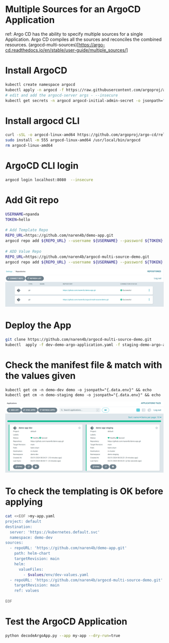 # Multiple Sources for an ArgoCD Application

ref: Argo CD has the ability to specify multiple sources for a single Application. Argo CD compiles all the sources and reconciles the combined resources.
(argocd-multi-sources)[https://argo-cd.readthedocs.io/en/stable/user-guide/multiple_sources/]

# Install ArgoCD

```bash
kubectl create namespace argocd
kubectl apply -n argocd -f https://raw.githubusercontent.com/argoproj/argo-cd/stable/manifests/install.yaml
# edit and add the argocd-server args - --insecure
kubectl get secrets -n argocd argocd-initial-admin-secret -o jsonpath="{.data.password}" | base64 -d && echo
```

# Install argocd CLI

```bash
curl -sSL -o argocd-linux-amd64 https://github.com/argoproj/argo-cd/releases/latest/download/argocd-linux-amd64
sudo install -m 555 argocd-linux-amd64 /usr/local/bin/argocd
rm argocd-linux-amd64
```

# ArgoCD CLI login

```bash
argocd login localhost:8080  --insecure
```

# Add Git repo

```bash
USERNAME=npanda
TOKEN=hello

# Add Template Repo
REPO_URL=https://github.com/naren4b/demo-app.git
argocd repo add ${REPO_URL} --username ${USERNAME} --password ${TOKEN}

# ADD Value Repo
REPO_URL=https://github.com/naren4b/argocd-multi-source-demo.git
argocd repo add ${REPO_URL} --username ${USERNAME} --password ${TOKEN}
```

![Repos-added](https://github.com/naren4b/argocd-multi-source-demo/blob/main/res/image.png)

# Deploy the App

```bash
git clone https://github.com/naren4b/argocd-multi-source-demo.git
kubectl  apply -f dev-demo-argo-application.yaml -f staging-demo-argo-application.yaml
```

# Check the manifest file & match with the values given

```
kubectl get cm -n demo-dev demo -o jsonpath="{.data.env}" && echo
kubectl get cm -n demo-staging demo -o jsonpath="{.data.env}" && echo
```

![argo-apps](https://github.com/naren4b/argocd-multi-source-demo/blob/main/res/image-1.png)

# To check the templating is OK before applying

```bash
cat <<EOF >my-app.yaml
project: default
destination:
  server: 'https://kubernetes.default.svc'
  namespace: demo-dev
sources:
  - repoURL: 'https://github.com/naren4b/demo-app.git'
    path: helm-chart
    targetRevision: main
    helm:
      valueFiles:
        - $values/env/dev-values.yaml
  - repoURL: 'https://github.com/naren4b/argocd-multi-source-demo.git'
    targetRevision: main
    ref: values

EOF
```

# Test the ArgoCD Application

```bash
python decodeArgoApp.py --app my-app --dry-run=true
```
